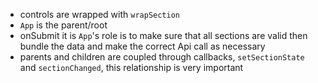* controls are wrapped with `wrapSection`
* `App` is the parent/root
* onSubmit it is `App`'s role is to make sure that all sections are valid then bundle the data and make the correct
Api call as necessary
* parents and children are coupled through callbacks, `setSectionState` and `sectionChanged`, this relationship is
very important
